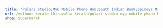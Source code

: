 ```yaml
---
title: "Pulari studio;MyG Mobile Phone Hub;South Indian Bank;Spineys Margin Free Super Market"
url: /muthoor-kerala-thiruvalla-kerala/pulari-studio-myg-mobile-phone-hub-south-indian-bank-spineys-margin-free-super-market/
shop: Supermarkt
---
```

